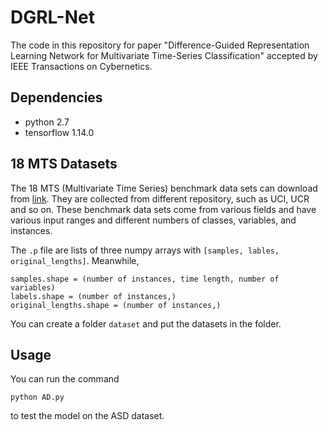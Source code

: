 # DGRL-Net
The code in this repository for paper "Difference-Guided Representation Learning Network for Multivariate Time-Series Classification" accepted by IEEE Transactions on Cybernetics.



## Dependencies

* python 2.7
* tensorflow 1.14.0



## 18 MTS Datasets

The 18 MTS (Multivariate Time Series) benchmark data sets can download from [link](https://pan.baidu.com/s/1xxWMMqN5FrkbIWjsze_reg). They are collected from different repository, such as UCI, UCR and so on. These benchmark data sets come from various fields and have various input ranges and different numbers of classes, variables, and instances. 

The `.p` file are lists of three numpy arrays with `[samples, lables, original_lengths]`.  Meanwhile,

```
samples.shape = (number of instances, time length, number of variables)
labels.shape = (number of instances,)
original_lengths.shape = (number of instances,)
```

You can create a folder `dataset` and put the datasets in the folder.


## Usage

You can run the command 
```
python AD.py
```
to test the model on the ASD dataset. 
